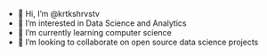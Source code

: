 - 👋 Hi, I’m @krtkshrvstv
- 👀 I’m interested in Data Science and Analytics
- 🌱 I’m currently learning computer science
- 💞️ I’m looking to collaborate on open source data science projects


<!---
krtkshrvstv/krtkshrvstv is a ✨ special ✨ repository because its `README.md` (this file) appears on your GitHub profile.
You can click the Preview link to take a look at your changes.
--->

